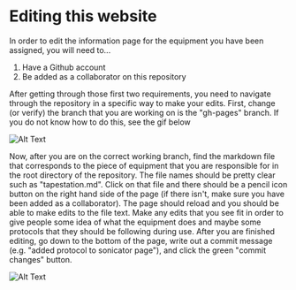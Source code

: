 # Editing this website

In order to edit the information page for the equipment you have been assigned, you will need to...
  1. Have a Github account
  2. Be added as a collaborator on this repository
  
After getting through those first two requirements, you need to navigate through the repository in a specific way to make your edits. First, change (or verify) the branch that you are working on is the "gh-pages" branch. If you do not know how to do this, see the gif below

![Alt Text](https://numsc-corefacility.github.io/sharedLabSpace/img/20190716_KBW_ChangeToGHpages.gif)

Now, after you are on the correct working branch, find the markdown file that corresponds to the piece of equipment that you are responsible for in the root directory of the repository. The file names should be pretty clear such as "tapestation.md". Click on that file and there should be a pencil icon button on the right hand side of the page (if there isn't, make sure you have been added as a collaborator). The page should reload and you should be able to make edits to the file text. Make any edits that you see fit in order to give people some idea of what the equipment does and maybe some protocols that they should be following during use. After you are finished editing, go down to the bottom of the page, write out a commit message (e.g. "added protocol to sonicator page"), and click the green "commit changes" button.

![Alt Text](https://numsc-corefacility.github.io/sharedLabSpace/img/20190716_KBW_CommittingEdits.gif)

